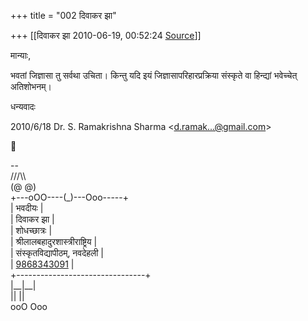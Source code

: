 +++
title = "002 दिवाकर झा"

+++
[[दिवाकर झा	2010-06-19, 00:52:24 [Source](https://groups.google.com/g/bvparishat/c/R-vJen7YgYg)]]



मान्याः,

 भवतां जिज्ञासा तु सर्वथा उचिता। किन्तु यदि इयं जिज्ञासापरिहारप्रक्रिया संस्कृते वा हिन्द्यां भवेच्चेत् अतिशोभनम्।

  

धन्यवादः

  

  
  

2010/6/18 Dr. S. Ramakrishna Sharma \<[d.ramak...@gmail.com]()\>



  
  
  
--  
       ///\\\\  
      (@ @)  
 +---oOO----(\_)---Ooo-----+  
 \|      भवदीयः        \|  
 \|      दिवाकर झा       \|  
 \|      शोधच्छात्रः        \|  
 \|  श्रीलालबहादुरशास्त्रीराष्ट्रिय  \|  
 \| संस्कृतविद्यापीठम्, नवदेहली \|  
 \|     [9868343091](tel:(986)%20834-3091)       \|  
 +--------------------------------+  
      \|\_\_\|\_\_\|  
      \|\|  \|\|  
      ooO Ooo  

